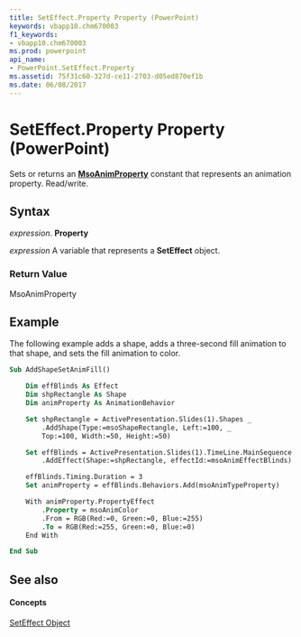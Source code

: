 ```yaml
---
title: SetEffect.Property Property (PowerPoint)
keywords: vbapp10.chm670003
f1_keywords:
- vbapp10.chm670003
ms.prod: powerpoint
api_name:
- PowerPoint.SetEffect.Property
ms.assetid: 75f31c60-327d-ce11-2703-d05ed870ef1b
ms.date: 06/08/2017
---
```



# SetEffect.Property Property (PowerPoint)

Sets or returns an **[MsoAnimProperty](msoanimproperty-enumeration-powerpoint.md)** constant that represents an animation property. Read/write.


## Syntax

 _expression_. **Property**

 _expression_ A variable that represents a **SetEffect** object.


### Return Value

MsoAnimProperty


## Example

The following example adds a shape, adds a three-second fill animation to that shape, and sets the fill animation to color.


```vb
Sub AddShapeSetAnimFill()

    Dim effBlinds As Effect
    Dim shpRectangle As Shape
    Dim animProperty As AnimationBehavior

    Set shpRectangle = ActivePresentation.Slides(1).Shapes _
        .AddShape(Type:=msoShapeRectangle, Left:=100, _
        Top:=100, Width:=50, Height:=50)

    Set effBlinds = ActivePresentation.Slides(1).TimeLine.MainSequence _
        .AddEffect(Shape:=shpRectangle, effectId:=msoAnimEffectBlinds)

    effBlinds.Timing.Duration = 3
    Set animProperty = effBlinds.Behaviors.Add(msoAnimTypeProperty)

    With animProperty.PropertyEffect
        .Property = msoAnimColor
        .From = RGB(Red:=0, Green:=0, Blue:=255)
        .To = RGB(Red:=255, Green:=0, Blue:=0)
    End With

End Sub
```


## See also


#### Concepts


[SetEffect Object](seteffect-object-powerpoint.md)

